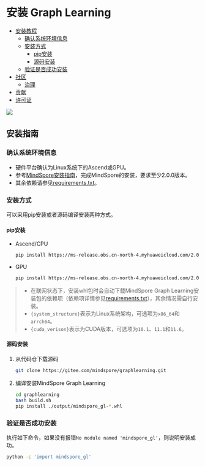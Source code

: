 # 安装 Graph Learning

- [安装教程](#安装教程)
    - [确认系统环境信息](#确认系统环境信息)
    - [安装方式](#安装方式)
        - [pip安装](#pip安装)
        - [源码安装](#源码安装)
    - [验证是否成功安装](#验证是否成功安装)
- [社区](#社区)
    - [治理](#治理)
- [贡献](#贡献)
- [许可证](#许可证)

<a href="https://gitee.com/mindspore/docs/blob/master/docs/graphlearning/docs/source_zh_cn/mindspore_graphlearning_install.md" target="_blank"><img src="https://mindspore-website.obs.cn-north-4.myhuaweicloud.com/website-images/master/resource/_static/logo_source.png"></a>&nbsp;&nbsp;

## 安装指南

### 确认系统环境信息

- 硬件平台确认为Linux系统下的Ascend或GPU。
- 参考[MindSpore安装指南](https://www.mindspore.cn/install)，完成MindSpore的安装，要求至少2.0.0版本。
- 其余依赖请参见[requirements.txt](https://gitee.com/mindspore/graphlearning/blob/master/requirements.txt)。

### 安装方式

可以采用pip安装或者源码编译安装两种方式。

#### pip安装

- Ascend/CPU

    ```bash
    pip install https://ms-release.obs.cn-north-4.myhuaweicloud.com/2.0.0rc1/GraphLearning/cpu/{system_structure}/mindspore_gl-0.2-cp37-cp37m-linux_{system_structure}.whl --trusted-host ms-release.obs.cn-north-4.myhuaweicloud.com -i https://pypi.tuna.tsinghua.edu.cn/simple
    ```

- GPU

    ```bash
    pip install https://ms-release.obs.cn-north-4.myhuaweicloud.com/2.0.0rc1/GraphLearning/gpu/x86_64/cuda-{cuda_verison}/mindspore_gl-0.2-cp37-cp37m-linux_x86_64.whl --trusted-host ms-release.obs.cn-north-4.myhuaweicloud.com -i https://pypi.tuna.tsinghua.edu.cn/simple
    ```

> - 在联网状态下，安装whl包时会自动下载MindSpore Graph Learning安装包的依赖项（依赖项详情参见[requirements.txt](https://gitee.com/mindspore/graphlearning/blob/master/requirements.txt)），其余情况需自行安装。
> - `{system_structure}`表示为Linux系统架构，可选项为`x86_64`和`arrch64`。
> - `{cuda_verison}`表示为CUDA版本，可选项为`10.1`、`11.1`和`11.6`。

#### 源码安装

1. 从代码仓下载源码

    ```bash
    git clone https://gitee.com/mindspore/graphlearning.git
    ```

2. 编译安装MindSpore Graph Learning

    ```bash
    cd graphlearning
    bash build.sh
    pip install ./output/mindspore_gl-*.whl
    ```

### 验证是否成功安装

执行如下命令，如果没有报错`No module named 'mindspore_gl'`，则说明安装成功。

```bash
python -c 'import mindspore_gl'
```
